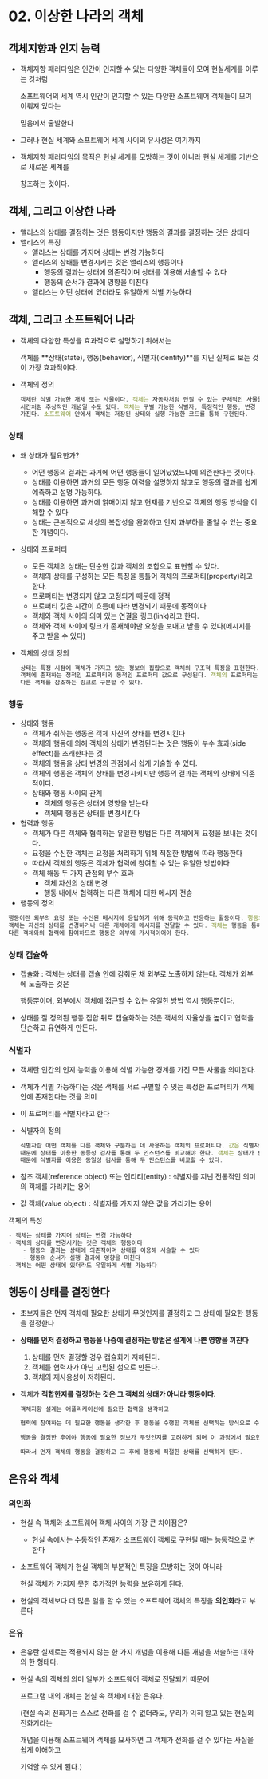 # 02. 이상한 나라의 객체

## 객체지향과 인지 능력

- 객체지향 패러다임은 인간이 인지할 수 있는 다양한 객체들이 모여 현실세계를 이루는 것처럼
    
    소프트웨어의 세계 역시 인간이 인지할 수 있는 다양한 소프트웨어 객체들이 모여 이뤄져 있다는
    
    믿음에서 출발한다
    
- 그러나 현실 세계와 소프트웨어 세계 사이의 유사성은 여기까지
- 객체지향 패러다임의 목적은 현실 세계를 모방하는 것이 아니라 현실 세계를 기반으로 새로운 세계를
    
    창조하는 것이다.
    

## 객체, 그리고 이상한 나라

- 앨리스의 상태를 결정하는 것은 행동이지만 행동의 결과를 결정하는 것은 상태다
- 앨리스의 특징
    - 앨리스는 상태를 가지며 상태는 변경 가능하다
    - 앨리스의 상태를 변경시키는 것은 앨리스의 행동이다
        - 행동의 결과는 상태에 의존적이며 상태를 이용해 서술할 수 있다
        - 행동의 순서가 결과에 영향을 미친다
    - 앨리스는 어떤 상태에 있더라도 유일하게 식별 가능하다

## 객체, 그리고 소프트웨어 나라

- 객체의 다양한 특성을 효과적으로 설명하기 위해서는
    
    객체를 **상태(state), 행동(behavior), 식별자(identity)**를 지닌 실체로 보는 것이 가장 효과적이다.
    
- 객체의 정의
    
    ```jsx
    객체란 식별 가능한 개체 또는 사물이다. 객체는 자동차처럼 만질 수 있는 구체적인 사물일 수도 있고, 
    시간처럼 추상적인 개념일 수도 있다. 객체는 구별 가능한 식별자, 특징적인 행동, 변경 가능한 상태를 
    가진다. 소프트웨어 안에서 객체는 저장된 상태와 실행 가능한 코드를 통해 구현된다.
    ```
    

### 상태

- 왜 상태가 필요한가?
    - 어떤 행동의 결과는 과거에 어떤 행동들이 일어났었느냐에 의존한다는 것이다.
    - 상태를 이용하면 과거의 모든 행동 이력을 설명하지 않고도 행동의 결과를 쉽게 예측하고 설명 가능하다.
    - 상태를 이용하면 과거에 얽매이지 않고 현재를 기반으로 객체의 행동 방식을 이해할 수 있다
    - 상태는 근본적으로 세상의 복잡성을 완화하고 인지 과부하를 줄일 수 있는 중요한 개념이다.
- 상태와 프로퍼티
    - 모든 객체의 상태는 단순한 값과 객체의 조합으로 표현할 수 있다.
    - 객체의 상태를 구성하는 모든 특징을 통틀어 객체의 프로퍼티(property)라고 한다.
    - 프로퍼티는 변경되지 않고 고정되기 때문에 정적
    - 프로퍼티 값은 시간이 흐름에 따라 변경되기 때문에 동적이다
    - 객체와 객체 사이의 의미 있는 연결을 링크(link)라고 한다.
    - 객체와 객체 사이에 링크가 존재해야만 요청을 보내고 받을 수 있다(메시지를 주고 받을 수 있다)
- 객체의 상태 정의
    
    ```jsx
    상태는 특정 시점에 객체가 가지고 있는 정보의 집합으로 객체의 구조적 특징을 표현한다. 객체의 상태는
    객체에 존재하는 정적인 프로퍼티와 동적인 프로퍼티 값으로 구성된다. 객체의 프로퍼티는 단순한 값과
    다른 객체를 참조하는 링크로 구분할 수 있다.
    ```
    

### 행동

- 상태와 행동
    - 객체가 취하는 행동은 객체 자신의 상태를 변경시킨다
    - 객체의 행동에 의해 객체의 상태가 변경된다는 것은 행동이 부수 효과(side effect)를 초래한다는 것
    - 객체의 행동을 상태 변경의 관점에서 쉽게 기술할 수 있다.
    - 객체의 행동은 객체의 상태를 변경시키지만 행동의 결과는 객체의 상태에 의존적이다.
    - 상태와 행동 사이의 관계
        - 객체의 행동은 상태에 영향을 받는다
        - 객체의 행동은 상태를 변경시킨다
- 협력과 행동
    - 객체가 다른  객체와 협력하는 유일한 방법은 다른 객체에게 요청을 보내는 것이다.
    - 요청을 수신한 객체는 요청을 처리하기 위해 적절한 방법에 따라 행동한다
    - 따라서 객체의 행동은 객체가 협력에 참여할 수 있는 유일한 방법이다
    - 객체 해동 두 가지 관점의 부수 효과
        - 객체 자신의 상태 변경
        - 행동 내에서 협력하는 다른 객체에 대한 메시지 전송
- 행동의 정의

```jsx
행동이란 외부의 요청 또는 수신된 메시지에 응답하기 위해 동작하고 반응하는 활동이다. 행동의 결과로
객체는 자신의 상태를 변경하거나 다른 개체에게 메시지를 전달할 수 있다. 객체는 행동을 통해 
다른 객체와의 협력에 참여하므로 행동은 외부에 가시적이어야 한다.
```

### 상태 캡슐화

- 캡슐화 : 객체는 상태를 캡슐 안에 감춰둔 채 외부로 노출하지 않는다. 객체가 외부에 노출하는 것은
    
    행동뿐이며, 외부에서 객체에 접근할 수 있는 유일한 방법 역시 행동뿐이다.
    
- 상태를 잘 정의된 행동 집합 뒤로 캡슐화하는 것은 객체의 자율성을 높이고 협력을 단순하고 유연하게 만든다.

### 식별자

- 객체란 인간의 인지 능력을 이용해 식별 가능한 경계를 가진 모든 사물을 의미한다.
- 객체가 식별 가능하다는 것은 객체를 서로 구별할 수 잇는 특정한 프로퍼티가 객체 안에 존재한다는 것을 의미
- 이 프로퍼티를 식별자라고 한다
- 식별자의 정의
    
    ```jsx
    식별자란 어떤 객체를 다른 객체와 구분하는 데 사용하는 객체의 프로퍼티다. 값은 식별자를 가지지 않기
    때문에 상태를 이용한 동등성 검사를 통해 두 인스턴스를 비교해야 한다. 객체는 상태가 변경될 수 있기
    때문에 식별자를 이용한 동일성 검사를 통해 두 인스턴스를 비교할 수 있다.
    ```
    
- 참조 객체(reference object) 또는 엔티티(entity) : 식별자를 지닌 전통적인 의미의 객체를 가리키는 용어
- 값 객체(value object) : 식별자를 가지지 않은 값을 가리키는 용어

객체의 특성

```jsx
- 객체는 상태를 가지며 상태는 변경 가능하다
- 객체의 상태를 변경시키는 것은 객체의 행동이다
	- 행동의 결과는 상태에 의존적이며 상태를 이용해 서술할 수 있다
	- 행동의 순서가 실행 결과에 영향을 미친다
- 객체는 어떤 상태에 있더라도 유일하게 식별 가능하다
```

## 행동이 상태를 결정한다

- 초보자들은 먼저 객체에 필요한  상태가 무엇인지를 결정하고 그 상태에 필요한 행동을 결정한다
- **상태를 먼저 결정하고 행동을 나중에 결정하는 방법은 설계에 나쁜 영향을 끼친다**
    1. 상태를 먼저 결정할 경우 캡슐화가 저해된다.
    2. 객체를 협력자가 아닌 고립된 섬으로 만든다.
    3. 객체의 재사용성이 저하된다.
- 객체가 **적합한지를 결정하는 것은 그 객체의 상태가 아니라 행동이다.**
    
    ```jsx
    객체지향 설계는 애플리케이션에 필요한 협력을 생각하고 
    
    협력에 참여하는 데 필요한 행동을 생각한 후 행동을 수행할 객체를 선택하는 방식으로 수행된다.
    
    행동을 결정한 후에야 행동에 필요한 정보가 무엇인지를 고려하게 되며 이 과정에서 필요한 상태가 결정된다.
    
    따라서 먼저 객체의 행동을 결정하고 그 후에 행동에 적절한 상태를 선택하게 된다.
    ```
    

## 은유와 객체

### 의인화

- 현실 속 객체와 소프트웨어 객체 사이의 가장 큰 치이점은?
    - 현실 속에서는 수동적인 존재가 소프트웨어 객체로 구현될 때는 능동적으로 변한다
- 소프트웨어 객체가 현실 객체의 부분적인 특징을 모방하는 것이 아니라
    
    현실 객체가 가지지 못한 추가적인 능력을 보유하게 된다.
    
- 현실의 객체보다 더 많은 일을 할 수 있는 소프트웨어 객체의 특징을 **의인화**라고 부른다

### 은유

- 은유란 실제로는 적용되지 않는 한 가지 개념을 이용해 다른 개념을 서술하는 대화의 한 형태다.
- 현실 속의 객체의 의미 일부가 소프트웨어 객체로 전달되기 때문에
    
    프로그램 내의 개체는 현실 속 객체에 대한 은유다.
    
    (현실 속의 전화기는 스스로 전화를 걸 수 없더라도, 우리가 익히 알고 있는 현실의 전화기라는
    
    개념을 이용해 소프트웨어 객체를 묘사하면 그 객체가 전화를 걸 수 있다는 사실을 쉽게 이해하고
    
    기억할 수 있게 된다.)